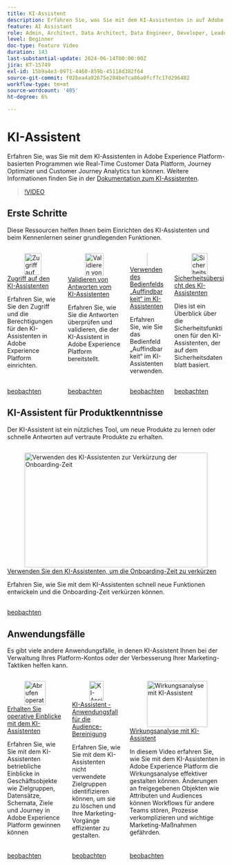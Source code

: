 ```yaml
---
title: KI-Assistent
description: Erfahren Sie, was Sie mit dem KI-Assistenten in auf Adobe Experience Platform basierenden Anwendungen wie Real-time Customer Data Platform, Journey Optimizer und Customer Journey Analytics alles tun können.
feature: AI Assistant
role: Admin, Architect, Data Architect, Data Engineer, Developer, Leader, User
level: Beginner
doc-type: Feature Video
duration: 143
last-substantial-update: 2024-06-14T00:00:00Z
jira: KT-15749
exl-id: 15b9a4e3-0971-4460-859b-45118d382f64
source-git-commit: f02bea4a92675e284be7ca86a0fcf7c17d296482
workflow-type: tm+mt
source-wordcount: '485'
ht-degree: 6%

---
```


# KI-Assistent

Erfahren Sie, was Sie mit dem KI-Assistenten in Adobe Experience Platform-basierten Programmen wie Real-Time Customer Data Platform, Journey Optimizer und Customer Journey Analytics tun können. Weitere Informationen finden Sie in der [Dokumentation zum KI-Assistenten](https://experienceleague.adobe.com/de/docs/experience-platform/ai-assistant/home).

>[!VIDEO](https://video.tv.adobe.com/v/3429845/?learn=on)

## Erste Schritte

Diese Ressourcen helfen Ihnen beim Einrichten des KI-Assistenten und beim Kennenlernen seiner grundlegenden Funktionen.

<!-- CARDS
* access.md
* validate-responses.md
* discoverability-panel.md
* security-overview.md
-->
<!-- START CARDS HTML - DO NOT MODIFY BY HAND -->
<div class="columns">
    <div class="column is-half-tablet is-half-desktop is-one-third-widescreen" aria-label="Get access to AI Assistant">
        <div class="card" style="height: 100%; display: flex; flex-direction: column; height: 100%;">
            <div class="card-image">
                <figure class="image x-is-16by9">
                    <a href="access.md" title="Zugriff auf den KI-Assistenten" target="_blank" rel="referrer">
                        <img class="is-bordered-r-small" src="https://video.tv.adobe.com/v/3436470/?format=jpeg&nocache=1739381809946" alt="Zugriff auf den KI-Assistenten"
                             style="width: 100%; aspect-ratio: 16 / 9; object-fit: cover; overflow: hidden; display: block; margin: auto;">
                    </a>
                </figure>
            </div>
            <div class="card-content is-padded-small" style="display: flex; flex-direction: column; flex-grow: 1; justify-content: space-between;">
                <div class="top-card-content">
                    <p class="headline is-size-6 has-text-weight-bold">
                        <a href="access.md" target="_blank" rel="referrer" title="Zugriff auf den KI-Assistenten">Zugriff auf den KI-Assistenten</a>
                    </p>
                    <p class="is-size-6">Erfahren Sie, wie Sie den Zugriff und die Berechtigungen für den KI-Assistenten in Adobe Experience Platform einrichten.</p>
                </div>
                <a href="access.md" target="_blank" rel="referrer" class="spectrum-Button spectrum-Button--outline spectrum-Button--primary spectrum-Button--sizeM" style="align-self: flex-start; margin-top: 1rem;">
                    <span class="spectrum-Button-label has-no-wrap has-text-weight-bold">beobachten</span>
                </a>
            </div>
        </div>
    </div>
    <div class="column is-half-tablet is-half-desktop is-one-third-widescreen" aria-label="Validate responses from AI Assistant">
        <div class="card" style="height: 100%; display: flex; flex-direction: column; height: 100%;">
            <div class="card-image">
                <figure class="image x-is-16by9">
                    <a href="validate-responses.md" title="Validieren von Antworten vom KI-Assistenten" target="_blank" rel="referrer">
                        <img class="is-bordered-r-small" src="https://video.tv.adobe.com/v/3441738/?format=jpeg&nocache=1739381809934" alt="Validieren von Antworten vom KI-Assistenten"
                             style="width: 100%; aspect-ratio: 16 / 9; object-fit: cover; overflow: hidden; display: block; margin: auto;">
                    </a>
                </figure>
            </div>
            <div class="card-content is-padded-small" style="display: flex; flex-direction: column; flex-grow: 1; justify-content: space-between;">
                <div class="top-card-content">
                    <p class="headline is-size-6 has-text-weight-bold">
                        <a href="validate-responses.md" target="_blank" rel="referrer" title="Validieren von Antworten vom KI-Assistenten">Validieren von Antworten vom KI-Assistenten</a>
                    </p>
                    <p class="is-size-6">Erfahren Sie, wie Sie die Antworten überprüfen und validieren, die der KI-Assistent in Adobe Experience Platform bereitstellt.</p>
                </div>
                <a href="validate-responses.md" target="_blank" rel="referrer" class="spectrum-Button spectrum-Button--outline spectrum-Button--primary spectrum-Button--sizeM" style="align-self: flex-start; margin-top: 1rem;">
                    <span class="spectrum-Button-label has-no-wrap has-text-weight-bold">beobachten</span>
                </a>
            </div>
        </div>
    </div>
    <div class="column is-half-tablet is-half-desktop is-one-third-widescreen" aria-label="Use the discoverability panel in AI Assistant">
        <div class="card" style="height: 100%; display: flex; flex-direction: column; height: 100%;">
            <div class="card-image">
                <figure class="image x-is-16by9">
                    <a href="discoverability-panel.md" title="Verwenden des Auffindbarkeitsbereichs im KI-Assistenten" target="_blank" rel="referrer">
                        <img class="is-bordered-r-small" src="https://video.tv.adobe.com/v/3440962/?format=jpeg&nocache=1739381809959" alt="Verwenden des Auffindbarkeitsbereichs im KI-Assistenten"
                             style="width: 100%; aspect-ratio: 16 / 9; object-fit: cover; overflow: hidden; display: block; margin: auto;">
                    </a>
                </figure>
            </div>
            <div class="card-content is-padded-small" style="display: flex; flex-direction: column; flex-grow: 1; justify-content: space-between;">
                <div class="top-card-content">
                    <p class="headline is-size-6 has-text-weight-bold">
                        <a href="discoverability-panel.md" target="_blank" rel="referrer" title="Verwenden des Auffindbarkeitsbereichs im KI-Assistenten">Verwenden des Bedienfelds „Auffindbarkeit“ im KI-Assistenten</a>
                    </p>
                    <p class="is-size-6">Erfahren Sie, wie Sie das Bedienfeld „Auffindbarkeit“ im KI-Assistenten verwenden.</p>
                </div>
                <a href="discoverability-panel.md" target="_blank" rel="referrer" class="spectrum-Button spectrum-Button--outline spectrum-Button--primary spectrum-Button--sizeM" style="align-self: flex-start; margin-top: 1rem;">
                    <span class="spectrum-Button-label has-no-wrap has-text-weight-bold">beobachten</span>
                </a>
            </div>
        </div>
    </div>
    <div class="column is-half-tablet is-half-desktop is-one-third-widescreen" aria-label="Security overview of AI Assistant">
        <div class="card" style="height: 100%; display: flex; flex-direction: column; height: 100%;">
            <div class="card-image">
                <figure class="image x-is-16by9">
                    <a href="security-overview.md" title="Sicherheitsübersicht des KI-Assistenten" target="_blank" rel="referrer">
                        <img class="is-bordered-r-small" src="https://video.tv.adobe.com/v/3441066/?format=jpeg&nocache=1739381809919" alt="Sicherheitsübersicht des KI-Assistenten"
                             style="width: 100%; aspect-ratio: 16 / 9; object-fit: cover; overflow: hidden; display: block; margin: auto;">
                    </a>
                </figure>
            </div>
            <div class="card-content is-padded-small" style="display: flex; flex-direction: column; flex-grow: 1; justify-content: space-between;">
                <div class="top-card-content">
                    <p class="headline is-size-6 has-text-weight-bold">
                        <a href="security-overview.md" target="_blank" rel="referrer" title="Sicherheitsübersicht des KI-Assistenten">Sicherheitsübersicht des KI-Assistenten</a>
                    </p>
                    <p class="is-size-6">Dies ist ein Überblick über die Sicherheitsfunktionen für den KI-Assistenten, der auf dem Sicherheitsdatenblatt basiert.</p>
                </div>
                <a href="security-overview.md" target="_blank" rel="referrer" class="spectrum-Button spectrum-Button--outline spectrum-Button--primary spectrum-Button--sizeM" style="align-self: flex-start; margin-top: 1rem;">
                    <span class="spectrum-Button-label has-no-wrap has-text-weight-bold">beobachten</span>
                </a>
            </div>
        </div>
    </div>
</div>
<!-- END CARDS HTML - DO NOT MODIFY BY HAND -->

## KI-Assistent für Produktkenntnisse

Der KI-Assistent ist ein nützliches Tool, um neue Produkte zu lernen oder schnelle Antworten auf vertraute Produkte zu erhalten.

<!-- CARDS
* onboard.md
* product-knowedge.md
-->
<!-- START CARDS HTML - DO NOT MODIFY BY HAND -->
<div class="columns">
    <div class="column is-half-tablet is-half-desktop is-one-third-widescreen" aria-label="Use AI Assistant to reduce onboarding time">
        <div class="card" style="height: 100%; display: flex; flex-direction: column; height: 100%;">
            <div class="card-image">
                <figure class="image x-is-16by9">
                    <a href="onboard.md" title="Verwenden des KI-Assistenten zur Verkürzung der Onboarding-Zeit" target="_blank" rel="referrer">
                        <img class="is-bordered-r-small" src="https://video.tv.adobe.com/v/3438032/?format=jpeg&nocache=1739381811116" alt="Verwenden des KI-Assistenten zur Verkürzung der Onboarding-Zeit"
                             style="width: 100%; aspect-ratio: 16 / 9; object-fit: cover; overflow: hidden; display: block; margin: auto;">
                    </a>
                </figure>
            </div>
            <div class="card-content is-padded-small" style="display: flex; flex-direction: column; flex-grow: 1; justify-content: space-between;">
                <div class="top-card-content">
                    <p class="headline is-size-6 has-text-weight-bold">
                        <a href="onboard.md" target="_blank" rel="referrer" title="Verwenden des KI-Assistenten zur Verkürzung der Onboarding-Zeit">Verwenden Sie den KI-Assistenten, um die Onboarding-Zeit zu verkürzen</a>
                    </p>
                    <p class="is-size-6">Erfahren Sie, wie Sie mit dem KI-Assistenten schnell neue Funktionen entwickeln und die Onboarding-Zeit verkürzen können.</p>
                </div>
                <a href="onboard.md" target="_blank" rel="referrer" class="spectrum-Button spectrum-Button--outline spectrum-Button--primary spectrum-Button--sizeM" style="align-self: flex-start; margin-top: 1rem;">
                    <span class="spectrum-Button-label has-no-wrap has-text-weight-bold">beobachten</span>
                </a>
            </div>
        </div>
    </div>
</div>
<!-- END CARDS HTML - DO NOT MODIFY BY HAND -->

## Anwendungsfälle

Es gibt viele andere Anwendungsfälle, in denen KI-Assistent Ihnen bei der Verwaltung Ihres Platform-Kontos oder der Verbesserung Ihrer Marketing-Taktiken helfen kann.

<!-- CARDS
* operational-insights.md
* find-unused-audiences.md
* impact-analysis.md
-->
<!-- START CARDS HTML - DO NOT MODIFY BY HAND -->
<div class="columns">
    <div class="column is-half-tablet is-half-desktop is-one-third-widescreen" aria-label="Get operational insights with AI Assistant">
        <div class="card" style="height: 100%; display: flex; flex-direction: column; height: 100%;">
            <div class="card-image">
                <figure class="image x-is-16by9">
                    <a href="operational-insights.md" title="Abrufen operativer Einblicke mit dem KI-Assistenten" target="_blank" rel="referrer">
                        <img class="is-bordered-r-small" src="https://video.tv.adobe.com/v/3444031/?format=jpeg&nocache=1739381811248" alt="Abrufen operativer Einblicke mit dem KI-Assistenten"
                             style="width: 100%; aspect-ratio: 16 / 9; object-fit: cover; overflow: hidden; display: block; margin: auto;">
                    </a>
                </figure>
            </div>
            <div class="card-content is-padded-small" style="display: flex; flex-direction: column; flex-grow: 1; justify-content: space-between;">
                <div class="top-card-content">
                    <p class="headline is-size-6 has-text-weight-bold">
                        <a href="operational-insights.md" target="_blank" rel="referrer" title="Abrufen operativer Einblicke mit dem KI-Assistenten">Erhalten Sie operative Einblicke mit dem KI-Assistenten</a>
                    </p>
                    <p class="is-size-6">Erfahren Sie, wie Sie mit dem KI-Assistenten betriebliche Einblicke in Geschäftsobjekte wie Zielgruppen, Datensätze, Schemata, Ziele und Journey in Adobe Experience Platform gewinnen können</p>
                </div>
                <a href="operational-insights.md" target="_blank" rel="referrer" class="spectrum-Button spectrum-Button--outline spectrum-Button--primary spectrum-Button--sizeM" style="align-self: flex-start; margin-top: 1rem;">
                    <span class="spectrum-Button-label has-no-wrap has-text-weight-bold">beobachten</span>
                </a>
            </div>
        </div>
    </div>
    <div class="column is-half-tablet is-half-desktop is-one-third-widescreen" aria-label="AI Assistant - Audience clean-up use case">
        <div class="card" style="height: 100%; display: flex; flex-direction: column; height: 100%;">
            <div class="card-image">
                <figure class="image x-is-16by9">
                    <a href="find-unused-audiences.md" title="KI-Assistent - Anwendungsfall für die Audience-Bereinigung" target="_blank" rel="referrer">
                        <img class="is-bordered-r-small" src="https://video.tv.adobe.com/v/3435532/?format=jpeg&nocache=1739381811234" alt="KI-Assistent - Anwendungsfall für die Audience-Bereinigung"
                             style="width: 100%; aspect-ratio: 16 / 9; object-fit: cover; overflow: hidden; display: block; margin: auto;">
                    </a>
                </figure>
            </div>
            <div class="card-content is-padded-small" style="display: flex; flex-direction: column; flex-grow: 1; justify-content: space-between;">
                <div class="top-card-content">
                    <p class="headline is-size-6 has-text-weight-bold">
                        <a href="find-unused-audiences.md" target="_blank" rel="referrer" title="KI-Assistent - Anwendungsfall für die Audience-Bereinigung">KI-Assistent - Anwendungsfall für die Audience-Bereinigung</a>
                    </p>
                    <p class="is-size-6">Erfahren Sie, wie Sie mit dem KI-Assistenten nicht verwendete Zielgruppen identifizieren können, um sie zu löschen und Ihre Marketing-Vorgänge effizienter zu gestalten.</p>
                </div>
                <a href="find-unused-audiences.md" target="_blank" rel="referrer" class="spectrum-Button spectrum-Button--outline spectrum-Button--primary spectrum-Button--sizeM" style="align-self: flex-start; margin-top: 1rem;">
                    <span class="spectrum-Button-label has-no-wrap has-text-weight-bold">beobachten</span>
                </a>
            </div>
        </div>
    </div>
    <div class="column is-half-tablet is-half-desktop is-one-third-widescreen" aria-label="Impact analysis with AI Assistant">
        <div class="card" style="height: 100%; display: flex; flex-direction: column; height: 100%;">
            <div class="card-image">
                <figure class="image x-is-16by9">
                    <a href="impact-analysis.md" title="Wirkungsanalyse mit KI-Assistent" target="_blank" rel="referrer">
                        <img class="is-bordered-r-small" src="https://video.tv.adobe.com/v/3441680/?format=jpeg&nocache=1739381811261" alt="Wirkungsanalyse mit KI-Assistent"
                             style="width: 100%; aspect-ratio: 16 / 9; object-fit: cover; overflow: hidden; display: block; margin: auto;">
                    </a>
                </figure>
            </div>
            <div class="card-content is-padded-small" style="display: flex; flex-direction: column; flex-grow: 1; justify-content: space-between;">
                <div class="top-card-content">
                    <p class="headline is-size-6 has-text-weight-bold">
                        <a href="impact-analysis.md" target="_blank" rel="referrer" title="Wirkungsanalyse mit KI-Assistent">Wirkungsanalyse mit KI-Assistent</a>
                    </p>
                    <p class="is-size-6">In diesem Video erfahren Sie, wie Sie mit dem KI-Assistenten in Adobe Experience Platform die Wirkungsanalyse effektiver gestalten können. Änderungen an freigegebenen Objekten wie Attributen und Audiences können Workflows für andere Teams stören, Prozesse verkomplizieren und wichtige Marketing-Maßnahmen gefährden.</p>
                </div>
                <a href="impact-analysis.md" target="_blank" rel="referrer" class="spectrum-Button spectrum-Button--outline spectrum-Button--primary spectrum-Button--sizeM" style="align-self: flex-start; margin-top: 1rem;">
                    <span class="spectrum-Button-label has-no-wrap has-text-weight-bold">beobachten</span>
                </a>
            </div>
        </div>
    </div>
</div>
<!-- END CARDS HTML - DO NOT MODIFY BY HAND -->